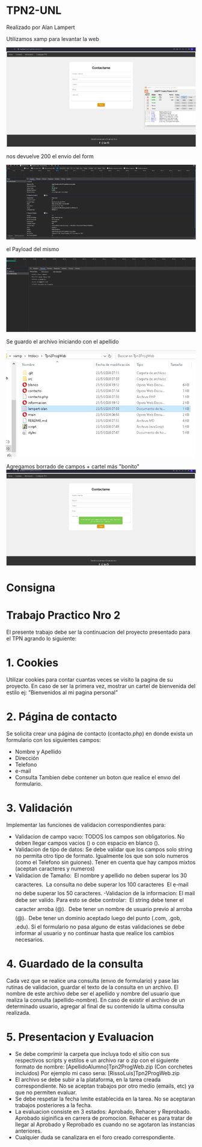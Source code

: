 # TPN2-UNL
Realizado por Alan Lampert

Utilizamos xamp para levantar la web

![Recomendaciones](/src/recomendaciones.png)

nos devuelve 200 el envio del form

![200 consulta](/src/200.jpg)

el Payload del mismo

![Payload](/src/payload2.jpg)


Se guardo el archivo iniciando con el apellido

![Archivo](/src/archivos.jpg)

Agregamos borrado de campos + cartel más "bonito"
![Funciones](/src/funciones.png)


# Consigna

# Trabajo Practico Nro 2
El presente trabajo debe ser la continuacion del proyecto presentado para el TPN agrando lo siguiente:

# 1. Cookies
Utilizar cookies para contar cuantas veces se visito la pagina de su proyecto. En caso de ser la primera
vez, mostrar un cartel de bienvenida del estilo ej: ”Bienvenidos al mi pagina personal”

# 2. Página de contacto
Se solicita crear una página de contacto (contacto.php) en donde exista un formulario con los siguientes
campos:
- Nombre y Apellido
- Dirección
- Telefono
- e-mail
- Consulta
Tambien debe contener un boton que realice el envıo del formulario.

# 3. Validación
Implementar las funciones de validacion correspondientes para:
- Validacion de campo vacıo: TODOS los campos son obligatorios. No deben llegar campos vacios ()
o con espacio en blanco ().
- Validacion de tipo de datos: Se debe validar que los campos solo string no permita otro tipo de
formato. Igualmente los que son solo numeros (como el Telefono sin guiones). Tener en cuenta que hay
campos mixtos (aceptan caracteres y numeros)
- Validacion de Tamaño:
 El nombre y apellido no deben superar los 30 caracteres.
 La consulta no debe superar los 100 caracteres
 El e-mail no debe superar los 50 caracteres.
-Validacion de la informacion: El mail debe ser valido. Para esto se debe controlar:
 El string debe tener el caracter arroba (@).
 Debe tener un nombre de usuario previo al arroba (@).
 Debe tener un dominio aceptado luego del punto (.com, .gob, .edu).
Si el formulario no pasa alguno de estas validaciones se debe informar al usuario y no continuar hasta que
realice los cambios necesarios.

# 4. Guardado de la consulta
Cada vez que se realice una consulta (envıo de formulario) y pase las rutinas de validacion, guardar el
texto de la consulta en un archivo. El nombre de este archivo debe ser el apellido y nombre del usuario que
realiza la consulta (apellido-nombre).
En caso de existir el archivo de un determinado usuario, agregar al final de su contenido la ultima consulta
realizada.

# 5. Presentacion y Evaluacion
- Se debe comprimir la carpeta que incluya todo el sitio con sus respectivos scripts y estilos e un archivo
rar o zip con el siguiente formato de nombre:
[ApellidoAlumno]Tpn2ProgWeb.zip (Con corchetes incluidos)
Por ejemplo mi caso serıa:
[RissoLuis]Tpn2ProgWeb.zip
- El archivo se debe subir a la plataforma, en la tarea creada correspondiente. No se aceptan trabajos
por otro medio (emails, etc) ya que no permiten evaluar.
- Se debe respetar la fecha lımite establecida en la tarea. No se aceptaran trabajos posteriores a la fecha.
- La evaluacion consiste en 3 estados: Aprobado, Rehacer y Reprobado. Aprobado siginifica en carrera
de promocion. Rehacer es para tratar de llegar al Aprobado y Reprobado es cuando no se agotaron las
instancias anteriores.
- Cualquier duda se canalizara en el foro creado correspondiente.